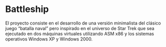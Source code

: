 # Battleship
El proyecto consiste en el desarrollo de una versión minimalista del clásico juego “batalla naval” pero inspirado en el universo de Star Trek que sea ejecutado en dos máquinas virtuales utilizando ASM x86 y los sistemas operativos Windows XP y Windows 2000.
